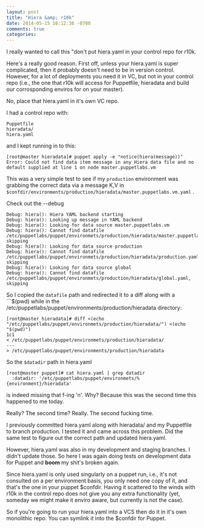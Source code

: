 ```yaml
---
layout: post
title: "Hiera &amp; r10k"
date: 2014-05-15 16:12:36 -0700
comments: true
categories: 
---
```

I really wanted to call this "don't put hiera.yaml in your control repo for r10k. 

Here's a really good reason. First off, unless your hiera.yaml is super complicated, then it probably doesn't need to be in version control. However, for a lot of deployments you need it in VC, but not in your control repo (i.e., the one that r10k will access for Puppetfile, hieradata and build our corrosponding enviros for on your master).

No, place that hiera.yaml in it's own VC repo. 

I had a control repo with:

```
Puppetfile
hieradata/
hiera.yaml
```

and I kept running in to this:

```
[root@master hieradata]# puppet apply -e "notice(hiera(message))"
Error: Could not find data item message in any Hiera data file and no default supplied at line 1 on node master.puppetlabs.vm
```

This was a very simple test to see if my ```production``` environment was grabbing the correct data via a message K,V in ```$confdir/environments/production/hieradata/master.puppetlabs.vm.yaml``` . 

Check out the --debug

```
Debug: hiera(): Hiera YAML backend starting
Debug: hiera(): Looking up message in YAML backend
Debug: hiera(): Looking for data source master.puppetlabs.vm
Debug: hiera(): Cannot find datafile /etc/puppetlabs/puppet/environmets/production/hieradata/master.puppetlabs.vm.yaml, skipping
Debug: hiera(): Looking for data source production
Debug: hiera(): Cannot find datafile /etc/puppetlabs/puppet/environmets/production/hieradata/production.yaml, skipping
Debug: hiera(): Looking for data source global
Debug: hiera(): Cannot find datafile /etc/puppetlabs/puppet/environmets/production/hieradata/global.yaml, skipping
```

So I copied the ```datafile``` path and redirected it to a diff along with a ```$(pwd) while in the /etc/puppetlabs/puppet/environments/production/hieradata directory:

```
[root@master hieradata]# diff <(echo "/etc/puppetlabs/puppet/environmets/production/hieradata/") <(echo "$(pwd)")
1c1
< /etc/puppetlabs/puppet/environmets/production/hieradata/
---
> /etc/puppetlabs/puppet/environments/production/hieradata
```

So the ```$datadir``` path in hiera.yaml

```
[root@master puppet]# cat hiera.yaml | grep datadir
  :datadir: '/etc/puppetlabs/puppet/environmets/%{environment}/hieradata'
```

is indeed missing that f-ing 'n'. Why? Because this was the second time this happened to me today. 

Really? The second time? Really. The second fucking time. 

I previously committed hiera.yaml along with hieradata/ and my Puppetfile to branch production. I tested it and came across this problem. Did the same test to figure out the correct path and updated hiera.yaml. 

However, hiera.yaml was also in my development and staging branches. I didn't update those. So here I was again doing tests on development data for Puppet and **boom** my shit's broken again. 

Since hiera.yaml is only used singularly on a puppet run, i.e., it's not consulted on a per environment basis, you only need one copy of it, and that's the one in your puppet $confdir. Having it scattered to the winds with r10k in the control repo does not give you any extra functionality (yet, someday we might make it enviro aware, but currently is not the case). 

So if you're going to run your hiera.yaml into a VCS then do it in it's own monolithic repo. You can symlink it into the $confdir for Puppet. 
